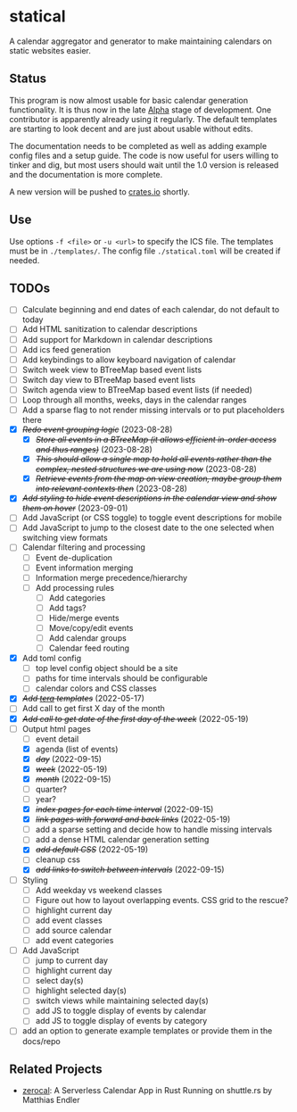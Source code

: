 # statical

A calendar aggregator and generator to make maintaining calendars on static websites easier.

## Status

This program is now almost usable for basic calendar generation functionality. It is thus now in the late [Alpha](https://en.wikipedia.org/wiki/Software_release_life_cycle#Pre-alpha) stage of development. One contributor is apparently already using it regularly. The default templates are starting to look decent and are just about usable without edits.

The documentation needs to be completed as well as adding example config files and a setup guide. The code is now useful for users willing to tinker and dig, but most users should wait until the 1.0 version is released and the documentation is more complete.

A new version will be pushed to [crates.io](https://crates.io/crates/statical) shortly.

## Use

Use options `-f <file>` or `-u <url>` to specify the ICS file. The templates must be in `./templates/`. The config file `./statical.toml` will be created if needed.

## TODOs

- [ ] Calculate beginning and end dates of each calendar, do not default to today
- [ ] Add HTML sanitization to calendar descriptions
- [ ] Add support for Markdown in calendar descriptions
- [ ] Add ics feed generation
- [ ] Add keybindings to allow keyboard navigation of calendar
- [ ] Switch week view to BTreeMap based event lists
- [ ] Switch day view to BTreeMap based event lists
- [ ] Switch agenda view to BTreeMap based event lists (if needed)
- [ ] Loop through all months, weeks, days in the calendar ranges
- [ ] Add a sparse flag to not render missing intervals or to put placeholders there
- [x] ~~_Redo event grouping logic_~~ (2023-08-28)
  - [x] ~~_Store all events in a BTreeMap (it allows efficient in-order access and thus ranges)_~~ (2023-08-28)
  - [x] ~~_This should allow a single map to hold all events rather than the complex, nested structures we are using now_~~ (2023-08-28)
  - [x] ~~_Retrieve events from the map on view creation, maybe group them into relevant contexts then_~~ (2023-08-28)
- [x] ~~_Add styling to hide event descriptions in the calendar view and show them on hover_~~ (2023-09-01)
- [ ] Add JavaScript (or CSS toggle) to toggle event descriptions for mobile
- [ ] Add JavaScript to jump to the closest date to the one selected when switching view formats
- [ ] Calendar filtering and processing
  - [ ] Event de-duplication
  - [ ] Event information merging
  - [ ] Information merge precedence/hierarchy
  - [ ] Add processing rules
    - [ ] Add categories
    - [ ] Add tags?
    - [ ] Hide/merge events
    - [ ] Move/copy/edit events
    - [ ] Add calendar groups
    - [ ] Calendar feed routing
- [x] Add toml config
  - [ ] top level config object should be a site
  - [ ] paths for time intervals should be configurable
  - [ ] calendar colors and CSS classes
- [x] ~~_Add [tera](https://lib.rs/crates/tera) templates_~~ (2022-05-17)
- [ ] Add call to get first X day of the month
- [x] ~~_Add call to get date of the first day of the week_~~ (2022-05-19)
- [ ] Output html pages
  - [ ] event detail
  - [x] agenda (list of events)
  - [x] ~~_day_~~ (2022-09-15)
  - [x] ~~_week_~~ (2022-05-19)
  - [x] ~~_month_~~ (2022-09-15)
  - [ ] quarter?
  - [ ] year?
  - [x] ~~_index pages for each time interval_~~ (2022-09-15)
  - [x] ~~_link pages with forward and back links_~~ (2022-05-19)
  - [ ] add a sparse setting and decide how to handle missing intervals
  - [ ] add a dense HTML calendar generation setting
  - [x] ~~_add default CSS_~~ (2022-05-19)
  - [ ] cleanup css
  - [x] ~~_add links to switch between intervals_~~ (2022-09-15)
- [ ] Styling
  - [ ] Add weekday vs weekend classes
  - [ ] Figure out how to layout overlapping events. CSS grid to the rescue?
  - [ ] highlight current day
  - [ ] add event classes
  - [ ] add source calendar
  - [ ] add event categories
- [ ] Add JavaScript
  - [ ] jump to current day
  - [ ] highlight current day
  - [ ] select day(s)
  - [ ] highlight selected day(s)
  - [ ] switch views while maintaining selected day(s)
  - [ ] add JS to toggle display of events by calendar
  - [ ] add JS to toggle display of events by category
- [ ] add an option to generate example templates or provide them in the docs/repo

## Related Projects

- [zerocal](https://endler.dev/2022/zerocal/): A Serverless Calendar App in Rust Running on shuttle.rs by Matthias Endler
